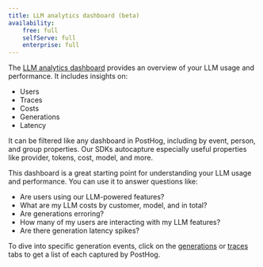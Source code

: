 ```yaml
---
title: LLM analytics dashboard (beta)
availability:
    free: full
    selfServe: full
    enterprise: full
---
```


The [LLM analytics dashboard](https://app.posthog.com/llm-analytics) provides an overview of your LLM usage and performance. It includes insights on:

- Users
- Traces
- Costs
- Generations
- Latency

<ProductScreenshot
    imageLight="https://res.cloudinary.com/dmukukwp6/image/upload/llma_dashboard_c710e66b5e.png"
    imageDark="https://res.cloudinary.com/dmukukwp6/image/upload/llma_dashboard_dark_aef0f67baf.png"
    alt="LLM observability dashboard"
    classes="rounded"
/>

It can be filtered like any dashboard in PostHog, including by event, person, and group properties. Our SDKs autocapture especially useful properties like provider, tokens, cost, model, and more.

This dashboard is a great starting point for understanding your LLM usage and performance. You can use it to answer questions like:

- Are users using our LLM-powered features?
- What are my LLM costs by customer, model, and in total?
- Are generations erroring?
- How many of my users are interacting with my LLM features?
- Are there generation latency spikes?

To dive into specific generation events, click on the [generations](https://app.posthog.com/llm-analytics/generations) or [traces](https://app.posthog.com/llm-analytics/traces) tabs to get a list of each captured by PostHog.
